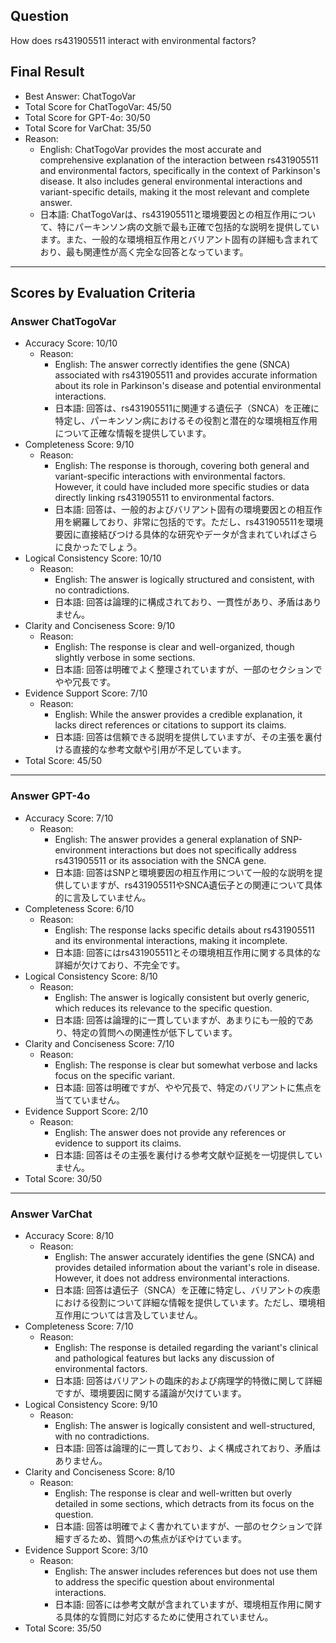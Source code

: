 ## Question

How does rs431905511 interact with environmental factors?

## Final Result

- Best Answer: ChatTogoVar
- Total Score for ChatTogoVar: 45/50
- Total Score for GPT-4o: 30/50
- Total Score for VarChat: 35/50
- Reason:
  - English: ChatTogoVar provides the most accurate and comprehensive explanation of the interaction between rs431905511 and environmental factors, specifically in the context of Parkinson's disease. It also includes general environmental interactions and variant-specific details, making it the most relevant and complete answer.
  - 日本語: ChatTogoVarは、rs431905511と環境要因との相互作用について、特にパーキンソン病の文脈で最も正確で包括的な説明を提供しています。また、一般的な環境相互作用とバリアント固有の詳細も含まれており、最も関連性が高く完全な回答となっています。

---

## Scores by Evaluation Criteria

### Answer ChatTogoVar
- Accuracy Score: 10/10
  - Reason: 
    - English: The answer correctly identifies the gene (SNCA) associated with rs431905511 and provides accurate information about its role in Parkinson's disease and potential environmental interactions.
    - 日本語: 回答は、rs431905511に関連する遺伝子（SNCA）を正確に特定し、パーキンソン病におけるその役割と潜在的な環境相互作用について正確な情報を提供しています。
- Completeness Score: 9/10
  - Reason: 
    - English: The response is thorough, covering both general and variant-specific interactions with environmental factors. However, it could have included more specific studies or data directly linking rs431905511 to environmental factors.
    - 日本語: 回答は、一般的およびバリアント固有の環境要因との相互作用を網羅しており、非常に包括的です。ただし、rs431905511を環境要因に直接結びつける具体的な研究やデータが含まれていればさらに良かったでしょう。
- Logical Consistency Score: 10/10
  - Reason: 
    - English: The answer is logically structured and consistent, with no contradictions.
    - 日本語: 回答は論理的に構成されており、一貫性があり、矛盾はありません。
- Clarity and Conciseness Score: 9/10
  - Reason: 
    - English: The response is clear and well-organized, though slightly verbose in some sections.
    - 日本語: 回答は明確でよく整理されていますが、一部のセクションでやや冗長です。
- Evidence Support Score: 7/10
  - Reason: 
    - English: While the answer provides a credible explanation, it lacks direct references or citations to support its claims.
    - 日本語: 回答は信頼できる説明を提供していますが、その主張を裏付ける直接的な参考文献や引用が不足しています。
- Total Score: 45/50

---

### Answer GPT-4o
- Accuracy Score: 7/10
  - Reason: 
    - English: The answer provides a general explanation of SNP-environment interactions but does not specifically address rs431905511 or its association with the SNCA gene.
    - 日本語: 回答はSNPと環境要因の相互作用について一般的な説明を提供していますが、rs431905511やSNCA遺伝子との関連について具体的に言及していません。
- Completeness Score: 6/10
  - Reason: 
    - English: The response lacks specific details about rs431905511 and its environmental interactions, making it incomplete.
    - 日本語: 回答にはrs431905511とその環境相互作用に関する具体的な詳細が欠けており、不完全です。
- Logical Consistency Score: 8/10
  - Reason: 
    - English: The answer is logically consistent but overly generic, which reduces its relevance to the specific question.
    - 日本語: 回答は論理的に一貫していますが、あまりにも一般的であり、特定の質問への関連性が低下しています。
- Clarity and Conciseness Score: 7/10
  - Reason: 
    - English: The response is clear but somewhat verbose and lacks focus on the specific variant.
    - 日本語: 回答は明確ですが、やや冗長で、特定のバリアントに焦点を当てていません。
- Evidence Support Score: 2/10
  - Reason: 
    - English: The answer does not provide any references or evidence to support its claims.
    - 日本語: 回答はその主張を裏付ける参考文献や証拠を一切提供していません。
- Total Score: 30/50

---

### Answer VarChat
- Accuracy Score: 8/10
  - Reason: 
    - English: The answer accurately identifies the gene (SNCA) and provides detailed information about the variant's role in disease. However, it does not address environmental interactions.
    - 日本語: 回答は遺伝子（SNCA）を正確に特定し、バリアントの疾患における役割について詳細な情報を提供しています。ただし、環境相互作用については言及していません。
- Completeness Score: 7/10
  - Reason: 
    - English: The response is detailed regarding the variant's clinical and pathological features but lacks any discussion of environmental factors.
    - 日本語: 回答はバリアントの臨床的および病理学的特徴に関して詳細ですが、環境要因に関する議論が欠けています。
- Logical Consistency Score: 9/10
  - Reason: 
    - English: The answer is logically consistent and well-structured, with no contradictions.
    - 日本語: 回答は論理的に一貫しており、よく構成されており、矛盾はありません。
- Clarity and Conciseness Score: 8/10
  - Reason: 
    - English: The response is clear and well-written but overly detailed in some sections, which detracts from its focus on the question.
    - 日本語: 回答は明確でよく書かれていますが、一部のセクションで詳細すぎるため、質問への焦点がぼやけています。
- Evidence Support Score: 3/10
  - Reason: 
    - English: The answer includes references but does not use them to address the specific question about environmental interactions.
    - 日本語: 回答には参考文献が含まれていますが、環境相互作用に関する具体的な質問に対応するために使用されていません。
- Total Score: 35/50
